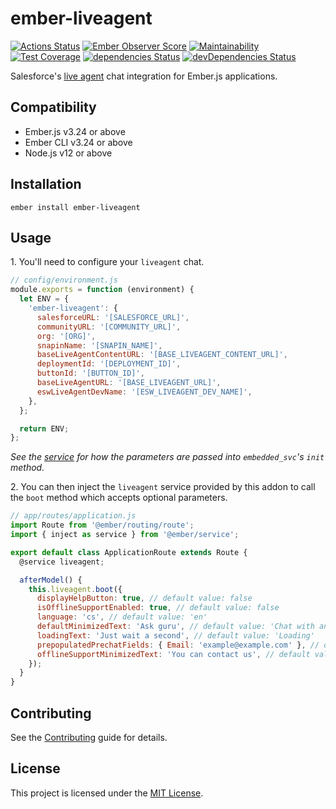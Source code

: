 # ember-liveagent

[![Actions Status](https://github.com/zonkyio/ember-liveagent/workflows/CI/badge.svg)](https://github.com/zonkyio/ember-liveagent/actions)
[![Ember Observer Score](https://emberobserver.com/badges/ember-liveagent.svg)](https://emberobserver.com/addons/ember-liveagent)
[![Maintainability](https://api.codeclimate.com/v1/badges/1f036b2befff3579f2f7/maintainability)](https://codeclimate.com/github/zonkyio/ember-liveagent/maintainability)
[![Test Coverage](https://api.codeclimate.com/v1/badges/1f036b2befff3579f2f7/test_coverage)](https://codeclimate.com/github/zonkyio/ember-liveagent/test_coverage)
[![dependencies Status](https://david-dm.org/zonkyio/ember-liveagent/status.svg)](https://david-dm.org/zonkyio/ember-liveagent)
[![devDependencies Status](https://david-dm.org/zonkyio/ember-liveagent/dev-status.svg)](https://david-dm.org/zonkyio/ember-liveagent?type=dev)

Salesforce's [live agent](https://www.salesforce.com/products/service-cloud/features/live-agent/) chat integration for Ember.js applications.

## Compatibility

- Ember.js v3.24 or above
- Ember CLI v3.24 or above
- Node.js v12 or above

## Installation

```
ember install ember-liveagent
```

## Usage

1\. You'll need to configure your `liveagent` chat.

```javascript
// config/environment.js
module.exports = function (environment) {
  let ENV = {
    'ember-liveagent': {
      salesforceURL: '[SALESFORCE_URL]',
      communityURL: '[COMMUNITY_URL]',
      org: '[ORG]',
      snapinName: '[SNAPIN_NAME]',
      baseLiveAgentContentURL: '[BASE_LIVEAGENT_CONTENT_URL]',
      deploymentId: '[DEPLOYMENT_ID]',
      buttonId: '[BUTTON_ID]',
      baseLiveAgentURL: '[BASE_LIVEAGENT_URL]',
      eswLiveAgentDevName: '[ESW_LIVEAGENT_DEV_NAME]',
    },
  };

  return ENV;
};
```

_See the [service](addon/services/liveagent.js) for how the parameters are passed into `embedded_svc`'s `init` method._

2\. You can then inject the `liveagent` service provided by this addon to call the `boot` method which accepts optional parameters.

```javascript
// app/routes/application.js
import Route from '@ember/routing/route';
import { inject as service } from '@ember/service';

export default class ApplicationRoute extends Route {
  @service liveagent;

  afterModel() {
    this.liveagent.boot({
      displayHelpButton: true, // default value: false
      isOfflineSupportEnabled: true, // default value: false
      language: 'cs', // default value: 'en'
      defaultMinimizedText: 'Ask guru', // default value: 'Chat with an Expert'
      loadingText: 'Just wait a second', // default value: 'Loading'
      prepopulatedPrechatFields: { Email: 'example@example.com' }, // default value: {}
      offlineSupportMinimizedText: 'You can contact us', // default value: 'Contact Us'
    });
  }
}
```

## Contributing

See the [Contributing](CONTRIBUTING.md) guide for details.

## License

This project is licensed under the [MIT License](LICENSE.md).
